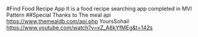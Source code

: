 #Find Food Recipe App
It is a food recipe searching app completed in MVI Pattern
##Special Thanks to 
   The meal api 
   https://www.themealdb.com/api.php
   YoursSohail https://www.youtube.com/watch?v=xZ_A6kYfMEg&t=142s

